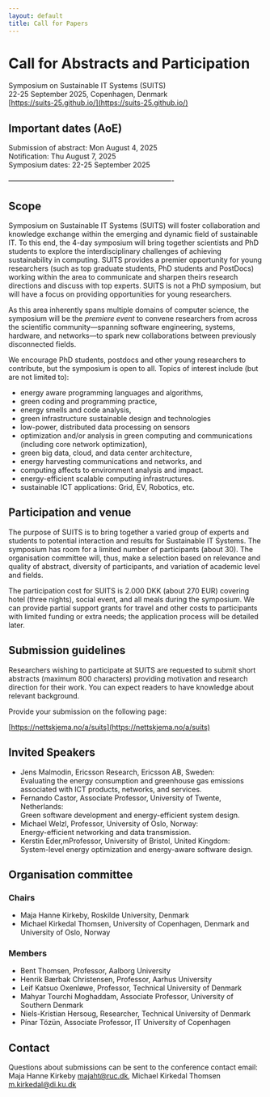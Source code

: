 ```yaml
---
layout: default
title: Call for Papers
---
```


# Call for Abstracts and Participation

Symposium on Sustainable IT Systems (SUITS)<br>
22-25 September 2025, Copenhagen, Denmark<br>
[https://suits-25.github.io/](https://suits-25.github.io/)


## Important dates (AoE)

Submission of abstract: Mon August 4, 2025<br>
Notification: Thu August 7, 2025<br>
Symposium dates: 22-25 September 2025<br>

———————————————————————-

## Scope

Symposium on Sustainable IT Systems (SUITS) will foster collaboration and knowledge exchange within the emerging and dynamic field of sustainable IT. To this end, the 4-day symposium will bring together scientists and PhD students to explore the interdisciplinary challenges of achieving sustainability in computing. 
SUITS provides a premier opportunity for young researchers (such as top graduate students, PhD students and PostDocs) working within the area to communicate and sharpen theirs research directions and discuss with top experts. SUITS is not a PhD symposium, but will have a focus on providing opportunities for young researchers.

As this area inherently spans multiple domains of computer science, the symposium will be the _premiere event_ to convene researchers from across the scientific community—spanning software engineering, systems, hardware, and networks—to spark new collaborations between previously disconnected fields.

We encourage PhD students, postdocs and other young researchers to contribute, but the symposium is open to all. Topics of interest include (but are not limited to):

  * energy aware programming languages and algorithms,
  * green coding and programming practice,
  * energy smells and code analysis,
  * green infrastructure sustainable design and technologies
  * low-power, distributed data processing on sensors
  * optimization and/or analysis in green computing and communications (including core network optimization),
  * green big data, cloud, and data center architecture,
  * energy harvesting communications and networks, and
  * computing affects to environment analysis and impact.
  * energy-efficient scalable computing infrastructures.
  * sustainable ICT applications: Grid, EV, Robotics, etc.


## Participation and venue
The purpose of SUITS is to bring together a varied group of experts and students to potential interaction and results for Sustainable IT Systems. The symposium has room for a limited number of participants (about 30). The organisation committee will, thus, make a selection based on relevance and quality of abstract, diversity of participants, and variation of academic level and fields.

The participation cost for SUITS is 2.000 DKK (about 270 EUR) covering hotel (three nights), social event, and all meals during the symposium. We can provide partial support grants for travel and other costs to participants with limited funding or extra needs; the application process will be detailed later.

## Submission guidelines
Researchers wishing to participate at SUITS are requested to submit short abstracts (maximum 800 characters) providing motivation and research direction for their work. You can expect readers to have knowledge about relevant background.

Provide your submission on the following page:

[https://nettskjema.no/a/suits](https://nettskjema.no/a/suits)

## Invited Speakers

  * Jens Malmodin, Ericsson Research, Ericsson AB, Sweden: <br>
    Evaluating the energy consumption and greenhouse gas emissions associated with ICT products, networks, and services.
  * Fernando Castor, Associate Professor, University of Twente, Netherlands: <br>
    Green software development and energy-efficient system design.
  * Michael Welzl, Professor, University of Oslo, Norway: <br>
    Energy-efficient networking and data transmission.
  * Kerstin Eder,mProfessor, University of Bristol, United Kingdom: <br>
    System-level energy optimization and energy-aware software design.



## Organisation committee

### Chairs
  * Maja Hanne Kirkeby, Roskilde University, Denmark
  * Michael Kirkedal Thomsen, University of Copenhagen, Denmark and University of Oslo, Norway

### Members

  * Bent Thomsen, Professor, Aalborg University
  * Henrik Bærbak Christensen, Professor, Aarhus University
  * Leif Katsuo Oxenløwe, Professor, Technical University of Denmark
  * Mahyar Tourchi Moghaddam, Associate Professor, University of Southern Denmark
  * Niels-Kristian Hersoug, Researcher, Technical University of Denmark
  * Pínar Tözün, Associate Professor, IT University of Copenhagen


## Contact

Questions about submissions can be sent to the conference contact email:<br>
Maja Hanne Kirkeby <majaht@ruc.dk>, Michael Kirkedal Thomsen <m.kirkedal@di.ku.dk>

